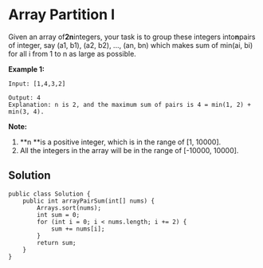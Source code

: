 # Array Partition I

Given an array of**2n**integers, your task is to group these integers into**n**pairs of integer, say \(a1, b1\), \(a2, b2\), ..., \(an, bn\) which makes sum of min\(ai, bi\) for all i from 1 to n as large as possible.

**Example 1:**

```
Input: [1,4,3,2]

Output: 4
Explanation: n is 2, and the maximum sum of pairs is 4 = min(1, 2) + min(3, 4).
```

**Note:**

1. **n **is a positive integer, which is in the range of \[1, 10000\].
2. All the integers in the array will be in the range of \[-10000, 10000\].

## Solution

```
public class Solution {
    public int arrayPairSum(int[] nums) {
        Arrays.sort(nums);
        int sum = 0;
        for (int i = 0; i < nums.length; i += 2) {
            sum += nums[i];
        }
        return sum;
    }
}
```



